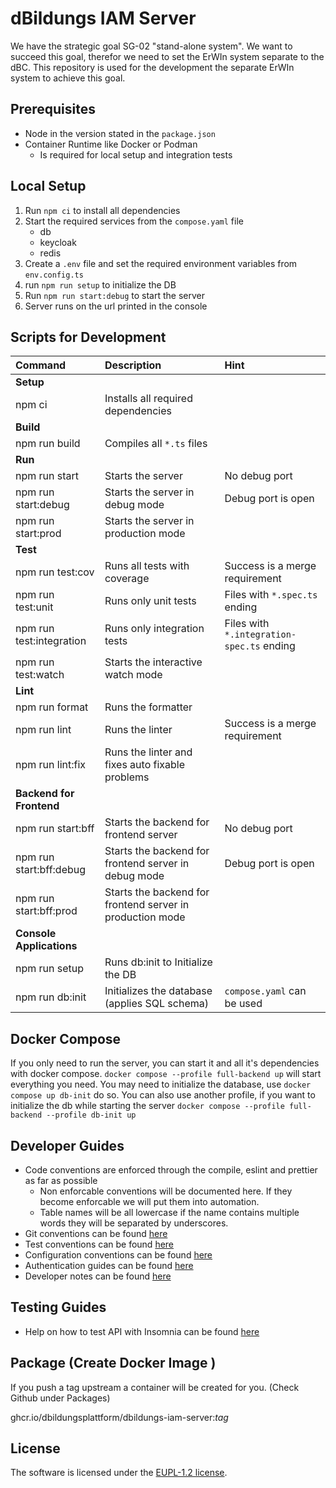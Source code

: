 # dBildungs IAM Server

We have the strategic goal SG-02 "stand-alone system". We want to succeed this goal, therefor we need to set the ErWIn system separate to the dBC. This repository is used for the development the separate ErWIn system to achieve this goal.

## Prerequisites

* Node in the version stated in the `package.json`
* Container Runtime like Docker or Podman
  * Is required for local setup and integration tests

## Local Setup

1. Run `npm ci` to install all dependencies
2. Start the required services from the `compose.yaml` file
   * db
   * keycloak
   * redis
3. Create a `.env` file and set the required environment variables from `env.config.ts`
4. run `npm run setup` to initialize the DB
5. Run `npm run start:debug` to start the server
6. Server runs on the url printed in the console

## Scripts for Development

| Command                  | Description                                               | Hint                                      |
|:-------------------------| :-------------------------------------------------------- | :---------------------------------------- |
| **Setup**                |                                                           |                                           |
| npm ci                   | Installs all required dependencies                        |                                           |
| **Build**                |                                                           |                                           |
| npm run build            | Compiles all `*.ts` files                                 |                                           |
| **Run**                  |                                                           |                                           |
| npm run start            | Starts the server                                         | No debug port                             |
| npm run start:debug      | Starts the server in debug mode                           | Debug port is open                        |
| npm run start:prod       | Starts the server in production mode                      |                                           |
| **Test**                 |                                                           |                                           |
| npm run test:cov         | Runs all tests with coverage                              | Success is a merge requirement            |
| npm run test:unit        | Runs only unit tests                                      | Files with `*.spec.ts` ending             |
| npm run test:integration | Runs only integration tests                               | Files with `*.integration-spec.ts` ending |
| npm run test:watch       | Starts the interactive watch mode                         |                                           |
| **Lint**                 |                                                           |                                           |
| npm run format           | Runs the formatter                                        |                                           |
| npm run lint             | Runs the linter                                           | Success is a merge requirement            |
| npm run lint:fix         | Runs the linter and fixes auto fixable problems           |                                           |
| **Backend for Frontend** |                                                           |                                           |
| npm run start:bff        | Starts the backend for frontend server                    | No debug port                             |
| npm run start:bff:debug  | Starts the backend for frontend server in debug mode      | Debug port is open                        |
| npm run start:bff:prod   | Starts the backend for frontend server in production mode |                                           |
| **Console Applications** |                                                           |                                           |
| npm run setup            | Runs db:init to Initialize the DB                         |                                           |
| npm run db:init          | Initializes the database (applies SQL schema)             | `compose.yaml` can be used                |

## Docker Compose

If you only need to run the server, you can start it and all it's dependencies with docker compose.
`docker compose --profile full-backend up` will start everything you need.
You may need to initialize the database, use `docker compose up db-init` do so.
You can also use another profile, if you want to initialize the db while starting the server `docker compose --profile full-backend --profile db-init up`

## Developer Guides

* Code conventions are enforced through the compile, eslint and prettier as far as possible
  * Non enforcable conventions will be documented here. If they become enforcable we will put them into
      automation.
  * Table names will be all lowercase if the name contains multiple words they will be separated by
        underscores.
* Git conventions can be found [here](./docs/git.md)
* Test conventions can be found [here](./docs/tests.md)
* Configuration conventions can be found [here](./docs/config.md)
* Authentication guides can be found [here](./docs/auth.md)
* Developer notes can be found [here](./docs/developer-notes.md)

## Testing Guides
* Help on how to test API with Insomnia can be found [here](./docs/test-api-with-insomnia.md)

## Package (Create Docker Image )

If you push a tag upstream a container will be created for you. (Check Github under Packages)

ghcr.io/dbildungsplattform/dbildungs-iam-server:*tag*

## License

The software is licensed under the [EUPL-1.2 license](./LICENSE).
